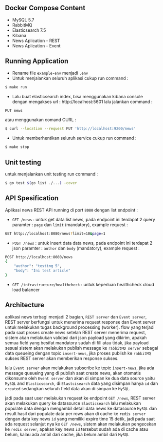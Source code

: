 ## Docker Compose Content
* MySQL 5.7
* RabbitMQ
* Elasticsearch 7.5
* Kibana
* News Aplication - REST
* News Aplication - Event

## Running Application
* Rename file `example-env` menjadi `.env`
* Untuk menjalankan seluruh aplikasi cukup run command :
```sh
$ make run
```
* Lalu buat elasticsearch index, bisa menggunakan kibana console dengan mengakses url : http://localhost:5601
lalu jalankan command :
```sh
PUT news
```
atau menggunakan comand CURL :
```sh
$ curl --location --request PUT 'http://localhost:9200/news'
```
* Untuk memberhentikan seluruh service cukup run command :
```sh
$ make stop
```

## Unit testing
untuk menjalankan unit testing run command :
```sh
$ go test $(go list ./...) -cover
```

## API Spesification
Aplikasi news REST API running di port `8080` dengan list endpoint :
* `GET /news` : untuk get data list news, pada endpoint ini terdapat 2 query paramter : `page` dan `limit` (mandatory), example request :
```sh
GET http://localhost:8080/news?limit=10&page=1
```
* `POST /news` : untuk insert data data news, pada endpoint ini terdapat 2 json paramter : `author` dan `body` (mandatory), example request :
```sh
POST http://localhost:8080/news
{
    "author": "testing 5",
    "body": "Ini test article"
}
```
* `GET /infrastructure/healthcheck` : untuk keperluan healthcheck cloud load balancer

## Architecture
aplikasi news terbagi menjadi 2 bagian, `REST server` dan `Event server`, REST server berfungsi untuk menerima request response dan Event server untuk melakukan tugas background processing (worker).
flow yang terjadi pada saat proses create news setelah REST server menerima request, sistem akan melakukan validasi dari json payload yang
dikirim, apakah semua field yang besifat mandatory sudah di fill atau tidak, jika payload sesuai sistem akan melakukan publish message ke `rabbitMQ server`
sebagai data queueing dengan topic `insert-news`, jika proses publish ke `rabbitMQ` sukses REST server akan memberikan response sukses.

lalu `Event server` akan melakukan subscribe ke topic `insert-news`, jika ada message queueing yang di publish saat create news, akan otomatis 
dikonsume oleh `Event server` dan akan di simpan ke dua data source yaitu `MySQL` and `Elasticsearch`, di `Elastcisearch` data yang disimpan hanya `id` dan `created`
sedangkan seluruh field data akan di simpan ke `MySQL`.

jadi pada saat user melakukan request ke endpoint `GET /news`, REST server akan melakukan query ke datasource `Elasticsearch` lalu melakukan populate data
dengan mengambil detail data news ke datasource `MySQL` dan result hasil dari populate data per rows akan di cache ke `redis server` dengan data key news `id` yang memiliki expire time 15 detik, 
jadi pada saat ada request selanjut nya ke `GET /news`, sistem akan melakukan pengecekan ke `redis server`, apakan key news `id` tersebut sudah ada di cache atau belum, kalau ada ambil dari cache, jika belum ambil dari `MySQL`
